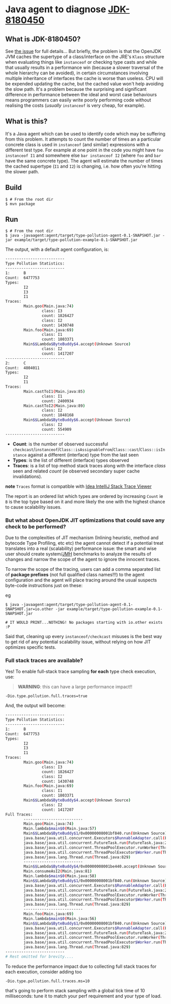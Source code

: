 # Java agent to diagnose [JDK-8180450](https://bugs.openjdk.org/browse/JDK-8180450) 

## What is JDK-8180450?

See [the issue](https://bugs.openjdk.org/browse/JDK-8180450) for full details... 
But briefly, the problem is that the OpenJDK JVM caches the supertype of a class/interface on the JRE's `Klass` structure when evaluating things like `instanceof` or checking type casts and while that usually results in a performance win (because a slower traversal of the whole hierarchy can be avoided), in certain circumstances involving multiple inheritance of interfaces the cache is worse than useless.
CPU will be expended updating the cache, but the cached value won't help avoiding the slow path.
It's a problem because the surprising and significant difference in performance between the ideal and worst case behaviours means programmers can easily write poorly performing code without realising the costs (_usually_ `instanceof` is very cheap, for example).

## What is this?

It's a Java agent which can be used to identify code which may be suffering from this problem.
It attempts to count the number of times an a particular concrete class is used in `instanceof` (and similar) expressions with a different test type.
For example at one point in the code you might have `foo instanceof I1` and somewhere else `bar instanceof I2` (where `foo` and `bar` have the same concrete type).
The agent will estimate the number of times the cached supertype (`I1` and `I2`) is changing, i.e. how often you're hitting the slower path.

## Build

```
$ # From the root dir
$ mvn package
```

## Run

```
$ # From the root dir
$ java -javaagent:agent/target/type-pollution-agent-0.1-SNAPSHOT.jar -jar example/target/type-pollution-example-0.1-SNAPSHOT.jar 
```
The output, with a default agent configuration, is:
```bash
--------------------------
Type Pollution Statistics:
--------------------------
1:      B
Count:  6477753
Types:
        I2
        I3
        I1
Traces:
        Main.goo(Main.java:74)
                class: I3
                count: 1826427
                class: I2
                count: 1430748
        Main.foo(Main.java:69)
                class: I1
                count: 1803371
        Main$$Lambda$ByteBuddy$4.accept(Unknown Source)
                class: I2
                count: 1417207
--------------------------
2:      C
Count:  4804011
Types:
        I2
        I1
Traces:
        Main.castToI1(Main.java:85)
                class: I1
                count: 2400934
        Main.castToI2(Main.java:89)
                class: I2
                count: 1848168
        Main$$Lambda$ByteBuddy$6.accept(Unknown Source)
                class: I2
                count: 554909
--------------------------
```
- **Count**: is the number of observed successful `checkcast`/`instanceof`/`Class::isAssignableFrom`/`Class::cast`/`Class::isInstance` 
against a different (interface) type from the last seen
- **Types**: is the list of different (interface) types observed
- **Traces**: is a list of top method stack traces along with the interface *class* seen and related *count* (ie observed 
secondary super cache invalidations). 

**note** `Traces` format is compatible with
  [Idea IntelliJ Stack Trace Viewer](https://www.jetbrains.com/help/idea/analyzing-external-stacktraces.html) 

The report is an ordered list which types are ordered by increasing `Count` ie
`B` is the top type based on it and more likely the one with the highest chance
to cause scalability issues.

### But what about OpenJDK JIT optimizations that could save any check to be performed?

Due to the complexities of JIT mechanism (Inlining heuristic, method and bytecode Type Profiling, etc etc)
the agent cannot detect if a potential treat translates into a real (scalability) performance issue:
the smart and wise user should create system/[JMH](https://github.com/openjdk/jmh) benchmarks to analyze the 
results of changes and narrow the scope of the agent to ignore the innocent traces.

To narrow the scope of the tracing, users can add a comma separated list of **package prefixes** (not full qualified class names!!!) 
to the agent configuration and the agent will place tracing around the usual suspects byte-code instructions just on these:

eg
```
$ java -javaagent:agent/target/type-pollution-agent-0.1-SNAPSHOT.jar=io.other -jar example/target/type-pollution-example-0.1-SNAPSHOT.jar

# IT WOULD PRINT...NOTHING! No packages starting with io.other exists :P 
```

Said that, cleaning up every `instanceof/checkcast` misuses is the best way to get rid 
of any potential scalability issue, without relying on how JIT optimizes specific tests.

### Full stack traces are available?

Yes!
To enable full-stack trace sampling **for each** type check execution, use:
> **WARNING**: this can have a large performance impact!!
```
-Dio.type.pollution.full.traces=true
```

And, the output will become:
```bash
--------------------------
Type Pollution Statistics:
--------------------------
1:      B
Count:  6477753
Types:
        I2
        I3
        I1
Traces:
        Main.goo(Main.java:74)
                class: I3
                count: 1826427
                class: I2
                count: 1430748
        Main.foo(Main.java:69)
                class: I1
                count: 1803371
        Main$$Lambda$ByteBuddy$4.accept(Unknown Source)
                class: I2
                count: 1417207
Full Traces:
        --------------------------
        Main.goo(Main.java:74)
        Main.lambda$main$0(Main.java:57)
        Main$$Lambda$ByteBuddy$1/0x00000008001bf840.run(Unknown Source)
        java.base/java.util.concurrent.Executors$RunnableAdapter.call(Executors.java:515)
        java.base/java.util.concurrent.FutureTask.run(FutureTask.java:264)
        java.base/java.util.concurrent.ThreadPoolExecutor.runWorker(ThreadPoolExecutor.java:1128)
        java.base/java.util.concurrent.ThreadPoolExecutor$Worker.run(ThreadPoolExecutor.java:628)
        java.base/java.lang.Thread.run(Thread.java:829)
        --------------------------
        Main$$Lambda$ByteBuddy$4/0x00000008001be440.accept(Unknown Source)
        Main.consumeAsI2(Main.java:81)
        Main.lambda$main$0(Main.java:58)
        Main$$Lambda$ByteBuddy$1/0x00000008001bf840.run(Unknown Source)
        java.base/java.util.concurrent.Executors$RunnableAdapter.call(Executors.java:515)
        java.base/java.util.concurrent.FutureTask.run(FutureTask.java:264)
        java.base/java.util.concurrent.ThreadPoolExecutor.runWorker(ThreadPoolExecutor.java:1128)
        java.base/java.util.concurrent.ThreadPoolExecutor$Worker.run(ThreadPoolExecutor.java:628)
        java.base/java.lang.Thread.run(Thread.java:829)
        --------------------------
        Main.foo(Main.java:69)
        Main.lambda$main$0(Main.java:56)
        Main$$Lambda$ByteBuddy$1/0x00000008001bf840.run(Unknown Source)
        java.base/java.util.concurrent.Executors$RunnableAdapter.call(Executors.java:515)
        java.base/java.util.concurrent.FutureTask.run(FutureTask.java:264)
        java.base/java.util.concurrent.ThreadPoolExecutor.runWorker(ThreadPoolExecutor.java:1128)
        java.base/java.util.concurrent.ThreadPoolExecutor$Worker.run(ThreadPoolExecutor.java:628)
        java.base/java.lang.Thread.run(Thread.java:829)
--------------------------           
# Rest omitted for brevity....
```
To reduce the performance impact due to collecting full stack traces for each execution, consider adding too
```
-Dio.type.pollution.full.traces.ms=10
```
that's going to perform stack sampling with a global tick time of 10 milliseconds: tune it to match your perf requirement
and your type of load.


